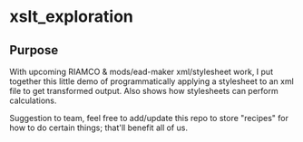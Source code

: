 # xslt_exploration

## Purpose

With upcoming RIAMCO & mods/ead-maker xml/stylesheet work, I put together this little demo of programmatically applying a stylesheet to an xml file to get transformed output. Also shows how stylesheets can perform calculations.

Suggestion to team, feel free to add/update this repo to store "recipes" for how to do certain things; that'll benefit all of us.
